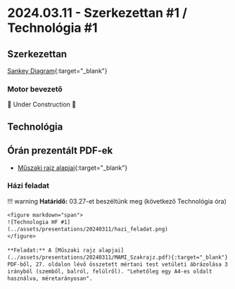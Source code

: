 # 2024.03.11 - Szerkezettan #1 / Technológia #1

## Szerkezettan

[Sankey Diagram](https://en.wikipedia.org/wiki/Sankey_diagram){:target="_blank"}

### Motor bevezető 

:construction: Under Construction :construction:

## Technológia

## Órán prezentált PDF-ek

* [Műszaki rajz alapjai](../assets/presentations/20240311/MAMI_Szakrajz.pdf){:target="_blank"}

### Házi feladat

!!! warning
    **Határidő:** 03.27-et beszéltünk meg (következő Technológia óra)

    <figure markdown="span">
    ![Technologia HF #1](../assets/presentations/20240311/hazi_feladat.png)
    </figure>

    **Feladat:** A [Műszaki rajz alapjai](../assets/presentations/20240311/MAMI_Szakrajz.pdf){:target="_blank"} PDF-ből, 27. oldalon lévő összetett mértani test vetületi ábrázolása 3 irányból (szemből, balról, felülről). "Lehetőleg egy A4-es oldalt használva, méretarányosan".